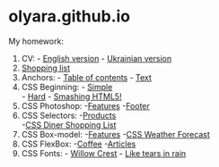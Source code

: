 # olyara.github.io
My homework:
1. CV: - [English version](https://olyara.github.io/CV/cv_en.html)
       - [Ukrainian version](https://olyara.github.io/CV/cv_uk.html)
2. [Shopping list](https://olyara.github.io/Shopping-list/task1.html)
3. Anchors: - [Table of contents](https://olyara.github.io/Anchors/task2_1.html) 
            - [Text](https://olyara.github.io/Anchors/task2_2.html)
4. CSS Beginning: - [Simple](https://olyara.github.io/styles-simple/)  
           - [Hard](https://olyara.github.io/styles-hard/)
           - [Smashing HTML5!](https://olyara.github.io/smashingHTML5/)
5. CSS Photoshop: -[Features](https://olyara.github.io/features-photoshop/)
                  -[Footer](https://olyara.github.io/footer-photoshop/)
6. CSS Selectors: -[Products](https://olyara.github.io/products/)     
                  -[CSS Diner Shopping List](https://olyara.github.io/css-diner-shopping-list/)
7. CSS Box-model: -[Features](https://olyara.github.io/features-box-model/)
                  -[CSS Weather Forecast](https://olyara.github.io/forecast/)
8. CSS FlexBox: -[Coffee](https://olyara.github.io/coffee/)
                -[Articles](https://olyara.github.io/articles-flexbox/)
9. CSS Fonts: - [Willow Crest](https://olyara.github.io/willow-crest/)
              - [Like tears in rain](https://olyara.github.io/like-tears-in-rain/)
